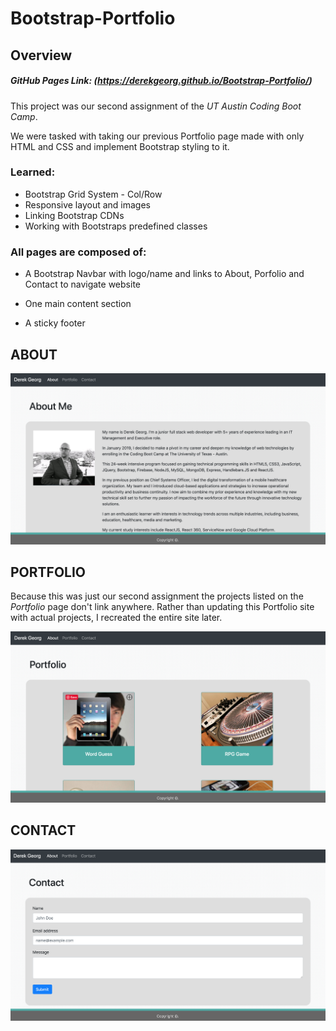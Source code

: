 # Bootstrap-Portfolio
## Overview

##### GitHub Pages Link: (https://derekgeorg.github.io/Bootstrap-Portfolio/)

This project was our second assignment of the *UT Austin Coding Boot Camp*.

We were tasked with taking our previous Portfolio page made with only HTML and CSS and implement Bootstrap styling to it.

### Learned:
* Bootstrap Grid System - Col/Row
* Responsive layout and images
* Linking Bootstrap CDNs
* Working with Bootstraps predefined classes

### All pages are composed of:
* A Bootstrap Navbar with logo/name and links to About, Porfolio and Contact to navigate website

* One main content section

* A sticky footer

## ABOUT

![about](/images/about.png)

## PORTFOLIO
Because this was just our second assignment the projects listed on the *Portfolio* page don't link anywhere. Rather than updating this Portfolio site with actual projects, I recreated the entire site later.

![portfolio](/images/portfolio.png)

## CONTACT

![contact](/images/contact.png)
